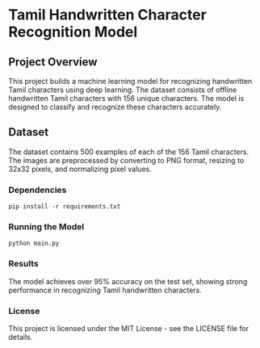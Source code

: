# Tamil Handwritten Character Recognition Model
## Project Overview

This project builds a machine learning model for recognizing handwritten Tamil characters using deep learning. The dataset consists of offline handwritten Tamil characters with 156 unique characters. The model is designed to classify and recognize these characters accurately.
<br>
## Dataset

The dataset contains 500 examples of each of the 156 Tamil characters. The images are preprocessed by converting to PNG format, resizing to 32x32 pixels, and normalizing pixel values.

### Dependencies
```
pip install -r requirements.txt
```
### Running the Model

```
python main.py
```

### Results
The model achieves over 95% accuracy on the test set, showing strong performance in recognizing Tamil handwritten characters.

### License
This project is licensed under the MIT License - see the LICENSE file for details.
